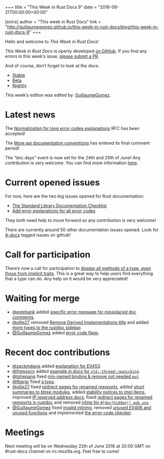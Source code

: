+++
title = "This Week in Rust Docs 9"
date = "2016-06-21T00:00:00+00:00"

[extra]
author = "This week in Rust Docs"
link = "http://guillaumegomez.github.io/this-week-in-rust-docs/blog/this-week-in-rust-docs-9"
+++
<p>Hello and welcome to <em>This Week in Rust Docs</em>!</p>

<p><em>This Week in Rust Docs</em> is openly developed <a href="https://github.com/GuillaumeGomez/this-week-in-rust-docs">on GitHub</a>.
If you find any errors in this week’s issue, <a href="https://github.com/GuillaumeGomez/this-week-in-rust-docs/pulls">please submit a PR</a>.</p>

<p>And of course, don’t forget to look at the docs:</p>

<ul>
  <li><a href="https://doc.rust-lang.org/">Stable</a></li>
  <li><a href="http://doc.rust-lang.org/beta/">Beta</a></li>
  <li><a href="http://doc.rust-lang.org/nightly/">Nightly</a></li>
</ul>

<p>This week’s edition was edited by: <a href="https://github.com/GuillaumeGomez">GuillaumeGomez</a>.</p>

<h1 id="latest-news">Latest news</h1>

<p>The <a href="https://github.com/rust-lang/rfcs/pull/1567">Normalization for long error codes explanations</a> RFC has been accepted!</p>

<p>The <a href="https://github.com/rust-lang/rfcs/pull/1574">More api documentation conventions</a> has entered its final comment period!</p>

<p>The “doc days” event is now set for the 24th and 25th of June! Any contribution is very welcome. You can find more information <a href="https://facility9.com/2016/06/announcing-rust-doc-days/">here</a>.</p>

<h1 id="current-opened-issues">Current opened issues</h1>

<p>For now, here are the two big issues opened for Rust documentation:</p>

<ul>
  <li><a href="https://github.com/rust-lang/rust/issues/29329">The Standard Library Documentation Checklist</a></li>
  <li><a href="https://github.com/rust-lang/rust/issues/32777">Add error explanations for all error codes</a></li>
</ul>

<p>They both need help to move forward so any contribution is very welcome!</p>

<p>There are currently around 50 other documentation issues opened. Look for <a href="https://github.com/rust-lang/rust/issues?q=is%3Aopen+is%3Aissue+label%3AA-docs">A-docs</a> tagged issues on github!</p>

<h1 id="call-for-participation">Call for participation</h1>

<p>There’s now a call for participation to <a href="https://github.com/rust-lang/rust/issues/33772">display all methods of a type, even those from implicit traits</a>. This is a great way to help users find everything that a type can do. Any help on it would be very appreciated!</p>

<h1 id="waiting-for-merge">Waiting for merge</h1>

<ul>
  <li><a href="https://github.com/estebank">@estebank</a> added <a href="https://github.com/rust-lang/rust/pull/33922">specific error message for missplaced doc comments</a>.</li>
  <li><a href="https://github.com/ollie27">@ollie27</a> removed <a href="https://github.com/rust-lang/rust/pull/34105">Remove Derived Implementations title</a> and added <a href="https://github.com/rust-lang/rust/pull/34372">more types to the rustdoc sidebar</a>.</li>
  <li><a href="https://github.com/GuillaumeGomez">@GuillaumeGomez</a> added <a href="https://github.com/rust-lang/rust/pull/34401">error code flags</a>.</li>
</ul>

<h1 id="recent-doc-contributions">Recent doc contributions</h1>

<ul>
  <li><a href="https://github.com/zackmdavis">@zackmdavis</a> added <a href="https://github.com/rust-lang/rust/pull/34242">explanation for E0453</a>.</li>
  <li><a href="https://github.com/frewsxcv">@frewsxcv</a> added <a href="https://github.com/rust-lang/rust/pull/34313">example in docs for <code class="highlighter-rouge">std::thread::panicking</code></a>.</li>
  <li><a href="https://github.com/tshepang">@tshepang</a> fixed <a href="https://github.com/rust-lang/rust/pull/34314">mis-named binding &amp; remove not needed <code class="highlighter-rouge">mut</code></a>.</li>
  <li><a href="https://github.com/fbergr">@fbergr</a> fixed <a href="https://github.com/rust-lang/rust/pull/34259">a typo</a>.</li>
  <li><a href="https://github.com/ollie27">@ollie27</a> fixed <a href="https://github.com/rust-lang/rust/pull/34245">redirect pages for renamed reexports</a>, added <a href="https://github.com/rust-lang/rust/pull/34335">short summaries to btree modules</a>, added <a href="https://github.com/rust-lang/rust/pull/34292">stability notices to impl items</a>, improved <a href="https://github.com/rust-lang/rust/pull/34263">IP reserved address docs</a>, fixed <a href="https://github.com/rust-lang/rust/pull/34245">redirect pages for renamed reexports in rustdoc</a> and removed <a href="https://github.com/rust-lang/rust/pull/34232">inline for <code class="highlighter-rouge">#[doc(hidden)] pub use</code></a>.</li>
  <li><a href="https://github.com/GuillaumeGomez">@GuillaumeGomez</a> fixed <a href="https://github.com/rust-lang/rust/pull/34234">invalid inlining</a>, removed <a href="https://github.com/rust-lang/rust/pull/34342">unused E0406 and unused functions</a> and implemented <a href="https://github.com/rust-lang/rust/pull/34186">the error code checker</a>.</li>
</ul>

<h1 id="meetings">Meetings</h1>

<p>Next meeting will be on Wednesday 22th of June 2016 at 20:00 GMT on #rust-docs channel on irc.mozilla.org. Feel free to come!</p>